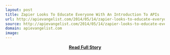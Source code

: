 ```yaml
---
layout: post
title: Zapier Looks To Educate Everyone With An Introduction To APIs
url: http://apievangelist.com/2014/05/14/zapier-looks-to-educate-everyone-with-an-introduction-to-apis/
source: http://apievangelist.com/2014/05/14/zapier-looks-to-educate-everyone-with-an-introduction-to-apis/
domain: apievangelist.com
image: 
---
```


<p></p>
<center><p><a href="http://apievangelist.com/2014/05/14/zapier-looks-to-educate-everyone-with-an-introduction-to-apis/" style='padding:25px; font-sze:18px; font-weight: bold;'>Read Full Story</a></p></center>
